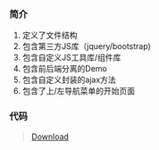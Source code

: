 ### 简介
1. 定义了文件结构
2. 包含第三方JS库（jquery/bootstrap)
3. 包含自定义JS工具库/组件库
4. 包含前后端分离的Demo
5. 包含自定义封装的ajax方法
6. 包含了上/左导航菜单的开始页面

### 代码
> <a href="/koala/view/view7/demo.zip">Download</a>